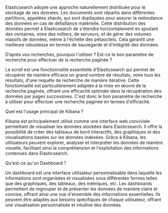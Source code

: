 Elasticsearch adopte une approche naturellement distribuée pour le stockage de ses données. Les documents sont répartis dans différentes partitions, appelées shards, qui sont dupliquées pour assurer la redondance des données en cas de défaillance matérielle. Cette distribution des données permet à Elasticsearch de s'étendre horizontalement en ajoutant des centaines, voire des milliers, de serveurs, et de gérer des volumes massifs de données, même à l'échelle des pétaoctets. Cela garantit une meilleure robustesse en termes de sauvegarde et d'intégrité des données.

D’après vos recherches, pourquoi l'utiliser ? Est-ce le bon paramètre de recherche pour effectuer de la recherche paginée ?

Le scroll est une fonctionnalité essentielle d'Elasticsearch qui permet de récupérer de manière efficace un grand nombre de résultats, voire tous les résultats, d'une requête de recherche de manière itérative. Cette fonctionnalité est particulièrement adaptée à la mise en œuvre de la recherche paginée, offrant une efficacité optimale dans la récupération des données par pages successives. C'est donc le bon paramètre de recherche à utiliser pour effectuer une recherche paginée en termes d'efficacité.

Quel est l'usage principal de Kibana ?

Kibana est principalement utilisé comme une interface web conviviale permettant de visualiser les données stockées dans Elasticsearch. Il offre la possibilité de créer des tableaux de bord interactifs, des graphiques et des visualisations basées sur les données indexées. Grâce à Kibana, les utilisateurs peuvent explorer, analyser et interpréter les données de manière visuelle, facilitant ainsi la compréhension et l'exploitation des informations contenues dans Elasticsearch.

Qu'est-ce qu'un Dashboard ?

Un dashboard est une interface utilisateur personnalisable dans laquelle les informations sont organisées et visualisées sous différentes formes telles que des graphiques, des tableaux, des métriques, etc. Les dashboards permettent de regrouper et de présenter les données de manière claire et concise, offrant ainsi une vue d'ensemble des informations essentielles. Ils peuvent être adaptés aux besoins spécifiques de chaque utilisateur, offrant une visualisation personnalisée et intuitive des données.